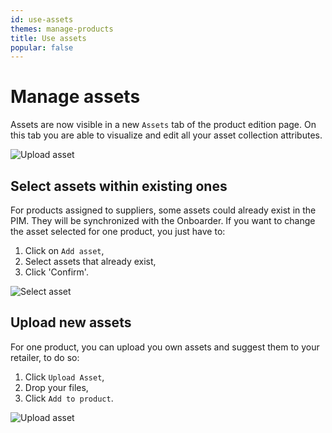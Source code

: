 ```yaml
---
id: use-assets
themes: manage-products
title: Use assets
popular: false
---
```


# Manage assets
Assets are now visible in a new `Assets` tab of the product edition page. On this tab you are able to visualize and edit all your asset collection attributes.

![Upload asset](../img/asset-upload-tab-highlight.png)

## Select assets within existing ones
For products assigned to suppliers, some assets could already exist in the PIM. They will be synchronized with the Onboarder.
If you want to change the asset selected for one product, you just have to:
1. Click on `Add asset`,
1. Select assets that already exist,
1. Click 'Confirm'.

![Select asset](../img/select-assets.png)

## Upload new assets
For one product, you can upload you own assets and suggest them to your retailer, to do so:
1. Click `Upload Asset`,
1. Drop your files,
1. Click `Add to product`.

![Upload asset](../img/upload-assets.png)
